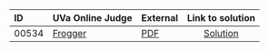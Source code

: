 | ID | UVa Online Judge | External | Link to solution |
|:---|:---|:---|:---:|
| 00534 | [Frogger](https://onlinejudge.org/index.php?option=com_onlinejudge&Itemid=8&page=show_problem&problem=475) | [PDF](https://onlinejudge.org/external/5/534.pdf) | [Solution](https%3A//github.com/versenyi98/programming-contests/tree/master/UVa%20Online%20Judge/00534%2520-%2520Frogger)|
